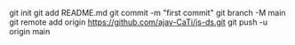 git init
git add README.md
git commit -m "first commit"
git branch -M main
git remote add origin https://github.com/ajay-CaTi/js-ds.git
git push -u origin main
